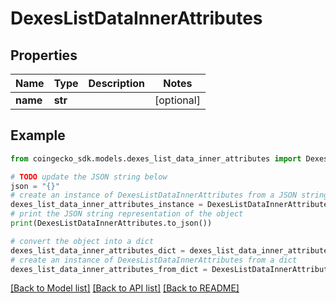 # DexesListDataInnerAttributes


## Properties

Name | Type | Description | Notes
------------ | ------------- | ------------- | -------------
**name** | **str** |  | [optional] 

## Example

```python
from coingecko_sdk.models.dexes_list_data_inner_attributes import DexesListDataInnerAttributes

# TODO update the JSON string below
json = "{}"
# create an instance of DexesListDataInnerAttributes from a JSON string
dexes_list_data_inner_attributes_instance = DexesListDataInnerAttributes.from_json(json)
# print the JSON string representation of the object
print(DexesListDataInnerAttributes.to_json())

# convert the object into a dict
dexes_list_data_inner_attributes_dict = dexes_list_data_inner_attributes_instance.to_dict()
# create an instance of DexesListDataInnerAttributes from a dict
dexes_list_data_inner_attributes_from_dict = DexesListDataInnerAttributes.from_dict(dexes_list_data_inner_attributes_dict)
```
[[Back to Model list]](../README.md#documentation-for-models) [[Back to API list]](../README.md#documentation-for-api-endpoints) [[Back to README]](../README.md)


